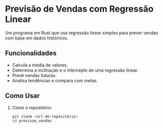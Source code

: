 # Previsão de Vendas com Regressão Linear

Um programa em Rust que usa regressão linear simples para prever vendas com base em dados históricos.

## Funcionalidades
- Calcula a média de valores.
- Determina a inclinação e o intercepto de uma regressão linear.
- Prevê vendas futuras.
- Analisa tendências e compara com metas.

## Como Usar
1. Clone o repositório:
   ```bash
   git clone <url-do-repositorio>
   cd previsao_vendas